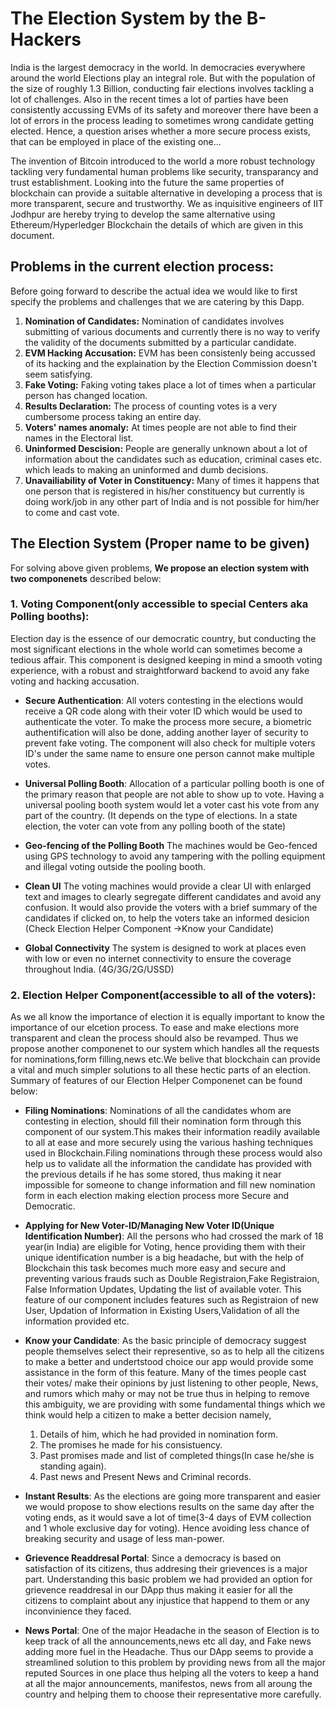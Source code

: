 # The Election System by the B-Hackers
India is the largest democracy in the world. In democracies everywhere around the world Elections play an integral role. But with the population of the size of roughly 1.3 Billion, conducting fair elections involves tackling a lot of challenges. Also in the recent times a lot of parties have been consistently accussing EVMs of its safety and moreover there have been a lot of errors in the process leading to sometimes wrong candidate getting elected. Hence, a question arises whether a more secure process exists, that can be employed in place of the existing one... 

The invention of Bitcoin introduced to the world a more robust technology tackling very fundamental human problems like security, transparancy and trust establishment. Looking into the future the same properties of blockchain can provide a suitable alternative in developing a process that is more transparent, secure and trustworthy. We as inquisitive engineers of IIT Jodhpur are hereby trying to develop the same alternative using Ethereum/Hyperledger Blockchain the details of which are given in this document.


## Problems in the current election process:
Before going forward to describe the actual idea we would like to first specify the problems and challenges that we are catering by this Dapp.

1. **Nomination of Candidates:** Nomination of candidates involves submitting of various documents and currently there is no way to verify the validity of the documents submitted by a particular candidate.
2. **EVM Hacking Accusation:** EVM has been consistenly being accussed of its hacking and the explaination by the Election Commission doesn't seem satisfying.
3. **Fake Voting:** Faking voting takes place a lot of times when a particular person has changed location. 
4. **Results Declaration:** The process of counting votes is a very cumbersome process taking an entire day.
5. **Voters' names anomaly:** At times people are not able to find their names in the Electoral list.
6. **Uninformed Descision:** People are generally unknown about a lot of information about the candidates such as education, criminal cases etc. which leads to making an uninformed and dumb decisions.
7. **Unavailiability of Voter in Constituency:** Many of times it happens that one person that is registered in his/her constituency but currently is doing work/job in any other part of India and is not possible for him/her to come and cast vote.

## The Election System (Proper name to be given)

For solving above given problems, **We propose an election system with two componenets** described below:

### 1. Voting Component(only accessible to special Centers aka Polling booths):
Election day is the essence of our democratic country, but conducting the most significant elections in the whole world can sometimes become a tedious affair. This component is designed keeping in mind a smooth voting experience, with a robust and straightforward backend to avoid any fake voting and hacking accusation.

- **Secure Authentication**:
All voters contesting in the elections would receive a QR code along with their voter ID which would be used to authenticate the voter. To make the process more secure, a biometric authentification will also be done, adding another layer of security to prevent fake voting. The component will also check for multiple voters ID's under the same name to ensure one person cannot make multiple votes.

- **Universal Polling Booth**:
Allocation of a particular polling booth is one of the primary reason that people are not able to show up to vote. Having a universal pooling booth system would let a voter cast his vote from any part of the country. (It depends on the type of elections. In a state election, the voter can vote from any polling booth of the state)

- **Geo-fencing of the Polling Booth**
 The machines would be Geo-fenced using GPS technology to avoid any tampering with the polling equipment and illegal voting outside the pooling booth.

 - **Clean UI**
The voting machines would provide a clear UI with enlarged text and images to clearly segregate different candidates and avoid any confusion. It would also provide the voters with a brief summary of the candidates if clicked on, to help the voters take an informed desicion (Check Election Helper Component ->Know your Candidate)

- **Global Connectivity**
The system is designed to work at places even with low or even no internet connectivity to ensure the coverage throughout India. (4G/3G/2G/USSD)

### 2. Election Helper Component(accessible to all of the voters):
As we all know the importance of election it is equally important to know the importance of our elcetion process. To ease and make elections more transparent and clean the process should also be revamped. Thus we propose another componenet to our system which handles all the requests for nominations,form filling,news etc.We belive that blockchain can provide a vital and much simpler solutions to all these hectic parts of an election. Summary of features of our Election Helper Componenet can be found below:

- **Filing Nominations**: Nominations of all the candidates whom are contesting in election, should fill their nomination form through this component of our system.This makes their information readily available to all at ease and more securely using the various hashing techniques used in Blockchain.Filing nominations through these process would also help us to validate all the information the candidate has provided with the previous details if he has some stored, thus making it near impossible for someone to change information and fill new nomination form in each election making election process more Secure and Democratic.

- **Applying for New Voter-ID/Managing New Voter ID(Unique Identification Number)**: All the persons who had crossed the mark of 18 year(in India) are eligible for Voting, hence providing them with their unique identification number is a big headache, but with the help of Blockchain this task becomes much more easy and secure and preventing various frauds such as Double Registraion,Fake Registraion, False Information Updates, Updating the list of available voter. This feature of our component includes features such as Registraion of new User, Updation of Information in Existing Users,Validation of all the information provided etc.

- **Know your Candidate**: As the basic principle of democracy suggest people themselves select their representive, so as to help all the citizens to make a better and undertstood choice our app would provide some assistance in the form of this feature. Many of the times people cast their votes/ make their opinions by just listening to other people, News, and rumors which mahy or may not be true thus in helping to remove this ambiguity, we are providing with some fundamental things which we think would help a citizen to make a better decision namely,
    1. Details of him, which he had provided in nomination form.
    2. The promises he made for his consistuency.
    3. Past promises made and list of completed things(In case he/she is standing again).
    4. Past news and Present News and Criminal records.
   
- **Instant Results**: As the elections are going more transparent and easier we would propose to show elections results on the same day after the voting ends, as it would save a lot of time(3-4 days of EVM collection and 1 whole exclusive day for voting). Hence avoiding less chance of breaking security and usage of less man-power.

- **Grievence Readdresal Portal**: Since a democracy is based on satisfaction of its citizens, thus addresing their grievences is a major part. Understanding this basic problem we had provided an option for grievence readdresal in our DApp thus making it easier for all the citizens to complaint about any injustice that happend to them or any inconvinience they faced.

- **News Portal**: One of the major Headache in the season of Election is to keep track of all the announcements,news etc all day, and Fake news adding more fuel in the Headache. Thus our DApp seems to provide a streamlined solution to this problem by providing news from all the major reputed Sources in one place thus helping all the voters to keep a hand at all the major announcements, manifestos, news from all aroung the country and helping them to choose their representative more carefully.
